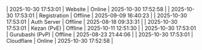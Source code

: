 | 2025-10-30 17:53:01 | Website | Online | 2025-10-30 17:52:58 |
| 2025-10-30 17:53:01 | Registration | Offline | 2025-09-09 16:40:23 |
| 2025-10-30 17:53:01 | Auth Server | Offline | 2025-08-18 09:33:31 |
| 2025-10-30 17:53:01 | Kezan (PvE) | Offline | 2025-10-11 12:51:30 |
| 2025-10-30 17:53:01 | Gurubashi (PvP) | Offline | 2025-08-23 21:44:06 |
| 2025-10-30 17:53:01 | Cloudflare | Online | 2025-10-30 17:52:58 |
